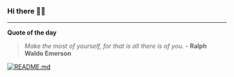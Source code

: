 ### Hi there 👋🏻


---

**Quote of the day**

> *Make the most of yourself, for that is all there is of you.* - **Ralph Waldo Emerson** 

[![README.md](https://github.com/marcolovazzano/marcolovazzano/actions/workflows/readme.yml/badge.svg?branch=main)](https://github.com/marcolovazzano/marcolovazzano/actions/workflows/readme.yml)
